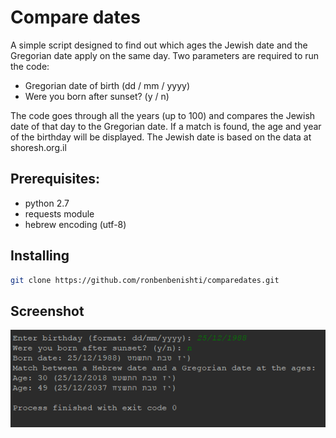 # Compare dates
A simple script designed to find out which ages the Jewish date and the Gregorian date apply on the same day.
Two parameters are required to run the code:
* Gregorian date of birth (dd / mm / yyyy)
* Were you born after sunset? (y / n)

The code goes through all the years (up to 100) and compares the Jewish date of that day to the Gregorian date.
If a match is found, the age and year of the birthday will be displayed.
The Jewish date is based on the data at shoresh.org.il

## Prerequisites: ##
* python 2.7
* requests module
* hebrew encoding (utf-8)
  
## Installing ##
```sh
git clone https://github.com/ronbenbenishti/comparedates.git
```

## Screenshot
![Image](https://raw.githubusercontent.com/ronbenbenishti/comparedates/master/ss.png)
